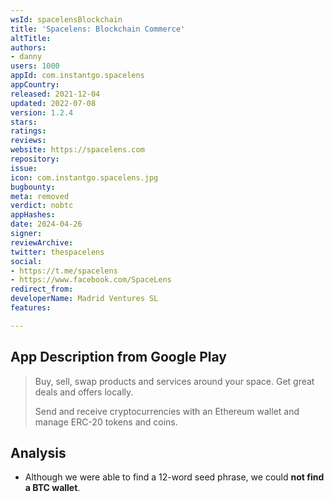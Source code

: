 ```yaml
---
wsId: spacelensBlockchain
title: 'Spacelens: Blockchain Commerce'
altTitle: 
authors:
- danny
users: 1000
appId: com.instantgo.spacelens
appCountry: 
released: 2021-12-04
updated: 2022-07-08
version: 1.2.4
stars: 
ratings: 
reviews: 
website: https://spacelens.com
repository: 
issue: 
icon: com.instantgo.spacelens.jpg
bugbounty: 
meta: removed
verdict: nobtc
appHashes: 
date: 2024-04-26
signer: 
reviewArchive: 
twitter: thespacelens
social:
- https://t.me/spacelens
- https://www.facebook.com/SpaceLens
redirect_from: 
developerName: Madrid Ventures SL
features: 

---
```


## App Description from Google Play

  > Buy, sell, swap products and services around your space. Get great deals and offers locally.
  >
  > Send and receive cryptocurrencies with an Ethereum wallet and manage ERC-20 tokens and coins.

## Analysis 

- Although we were able to find a 12-word seed phrase, we could **not find a BTC wallet**.
